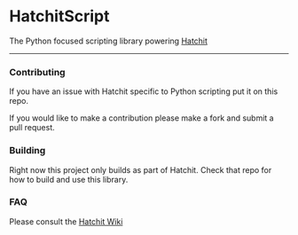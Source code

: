 # HatchitScript

The Python focused scripting library powering [Hatchit](https://github.com/thirddegree/Hatchit)

---

### Contributing

If you have an issue with Hatchit specific to Python scripting put it on this repo.

If you would like to make a contribution please make a fork and submit a pull request.

### Building

Right now this project only builds as part of Hatchit. Check that repo for how to build and use this library.

### FAQ

Please consult the [Hatchit Wiki](https://github.com/thirddegree/Hatchit/wiki)
